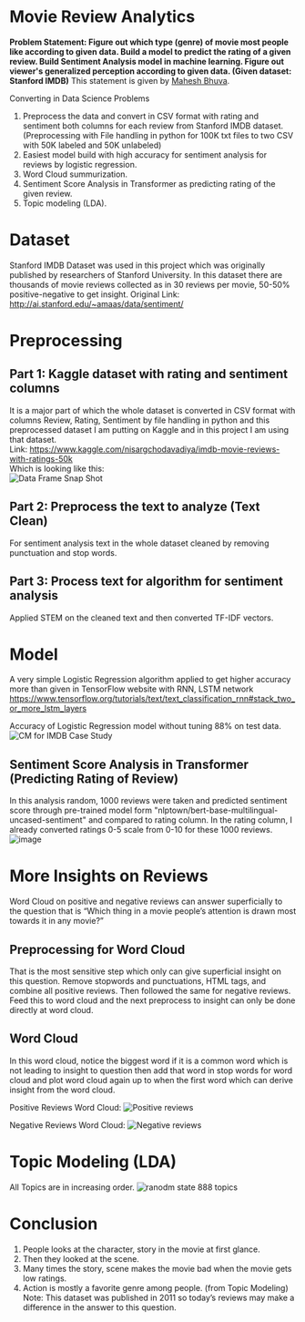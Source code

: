 # Movie Review Analytics
**Problem Statement: Figure out which type (genre) of movie most people like according to given data. Build a model to predict the rating of a given review. Build Sentiment Analysis model in machine learning. Figure out viewer's generalized perception according to given data. (Given dataset: Stanford IMDB)** This statement is given by [Mahesh Bhuva](https://github.com/mahesh1996).

Converting in Data Science Problems
1. Preprocess the data and convert in CSV format with rating and sentiment both columns for each review from Stanford IMDB dataset. (Preprocessing with File handling in python for 100K txt files to two CSV with 50K labeled and 50K unlabeled)
2. Easiest model build with high accuracy for sentiment analysis for reviews by logistic regression.
3. Word Cloud summurization.
4. Sentiment Score Analysis in Transformer as predicting rating of the given review.
5. Topic modeling (LDA).

# Dataset
Stanford IMDB Dataset was used in this project which was originally published by researchers of Stanford University. 
In this dataset there are thousands of movie reviews collected as in 30 reviews per movie, 50-50% positive-negative to get insight.
Original Link: http://ai.stanford.edu/~amaas/data/sentiment/

# Preprocessing
## Part 1: Kaggle dataset with rating and sentiment columns 
It is a major part of which the whole dataset is converted in CSV format with columns Review, Rating, Sentiment by file handling in python and this preprocessed dataset I am putting on Kaggle and in this project I am using that dataset.</br>
Link: https://www.kaggle.com/nisargchodavadiya/imdb-movie-reviews-with-ratings-50k </br>
Which is looking like this:</br>
![Data Frame Snap Shot](https://user-images.githubusercontent.com/75474944/117930709-f45a9c80-b31b-11eb-8aa1-bafeb59a6d97.PNG)

## Part 2: Preprocess the text to analyze (Text Clean)
For sentiment analysis text in the whole dataset cleaned by removing punctuation and stop words.
## Part 3: Process text for algorithm for sentiment analysis
Applied STEM on the cleaned text and then converted TF-IDF vectors.

# Model
A very simple Logistic Regression algorithm applied to get higher accuracy more than given in TensorFlow website with RNN, LSTM network https://www.tensorflow.org/tutorials/text/text_classification_rnn#stack_two_or_more_lstm_layers

Accuracy of Logistic Regression model without tuning 88% on test data. 
![CM for IMDB Case Study](https://user-images.githubusercontent.com/75474944/117927560-fe7a9c00-b317-11eb-99bb-a8b0ece54aa7.png)

## Sentiment Score Analysis in Transformer (Predicting Rating of Review)
In this analysis random, 1000 reviews were taken and predicted sentiment score through pre-trained model form "nlptown/bert-base-multilingual-uncased-sentiment" and compared to rating column. In the rating column, I already converted ratings 0-5 scale from 0-10 for these 1000 reviews.
![image](https://user-images.githubusercontent.com/75474944/123746650-8a985100-d8cf-11eb-8e3f-cb1eebdaac6c.png)

# More Insights on Reviews
Word Cloud on positive and negative reviews can answer superficially to the question that is “Which thing in a movie people’s attention is drawn most towards it in any movie?”

## Preprocessing for Word Cloud
That is the most sensitive step which only can give superficial insight on this question.
Remove stopwords and punctuations, HTML tags, and combine all positive reviews. Then followed the same for negative reviews.
Feed this to word cloud and the next preprocess to insight can only be done directly at word cloud.
 
## Word Cloud
In this word cloud, notice the biggest word if it is a common word which is not leading to insight to question then add that word in stop words for word cloud and plot word cloud again up to when the first word which can derive insight from the word cloud.

Positive Reviews Word Cloud:
![Positive reviews](https://user-images.githubusercontent.com/75474944/117929690-b90b9e00-b31a-11eb-9cd5-b262cdd442ee.png)

Negative Reviews Word Cloud:
![Negative reviews](https://user-images.githubusercontent.com/75474944/117929702-bc068e80-b31a-11eb-84df-42cb8c7782d7.png)

# Topic Modeling (LDA)
All Topics are in increasing order.
![ranodm state 888 topics](https://user-images.githubusercontent.com/75474944/124392456-51b70c80-dd13-11eb-816a-a62e09c8892e.png)

# Conclusion
1. People looks at the character, story in the movie at first glance.
2. Then they looked at the scene.
3. Many times the story, scene makes the movie bad when the movie gets low ratings.
4. Action is mostly a favorite genre among people. (from Topic Modeling) </br>
Note: This dataset was published in 2011 so today’s reviews may make a difference in the answer to this question.
